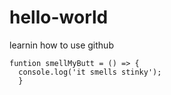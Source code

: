 # hello-world
learnin how to use github

```
funtion smellMyButt = () => {
  console.log('it smells stinky');
  }
```
